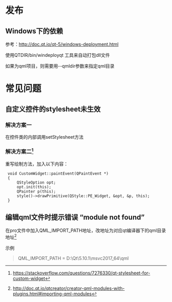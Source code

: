 <!-- TITLE: Qt -->
<!-- SUBTITLE: A quick summary of Qt -->

# 发布
## Windows下的依赖
参考：http://doc.qt.io/qt-5/windows-deployment.html

使用QTDIR/bin/windeployqt 工具来自动打包dll文件

如果为qml项目，则需要用--qmldir参数来指定qml目录

# 常见问题
## 自定义控件的stylesheet未生效
### 解决方案一
在控件类的内部调用setStylesheet方法

### 解决方案二[^paint_widget]
重写绘制方法，加入以下内容：

```
 void CustomWidget::paintEvent(QPaintEvent *)
 {
     QStyleOption opt;
     opt.init(this);
     QPainter p(this);
     style()->drawPrimitive(QStyle::PE_Widget, &opt, &p, this);
 }
 ```

## 编辑qml文件时提示错误 “module not found”
在pro文件中加入QML_IMPORT_PATH地址，改地址为对应qt编译器下的qml目录地址[^qml_import]

示例
>QML_IMPORT_PATH = D:\Qt\5.10.1\msvc2017_64\qml

[^paint_widget]:https://stackoverflow.com/questions/7276330/qt-stylesheet-for-custom-widget
 [^qml_import]:http://doc.qt.io/qtcreator/creator-qml-modules-with-plugins.html#importing-qml-modules